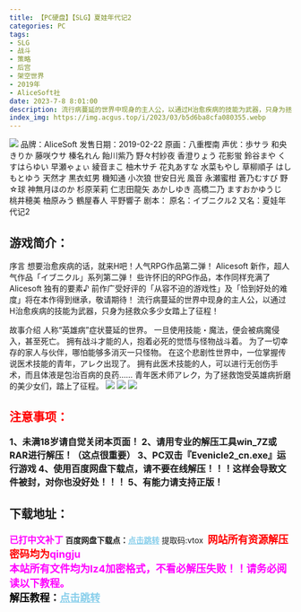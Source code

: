 ```yaml
---
title: 【PC硬盘】【SLG】夏娃年代记2
categories: PC
tags:
- SLG
- 战斗
- 策略
- 后宫
- 架空世界
- 2019年
- AliceSoft社
date: 2023-7-8 8:01:00
description: 流行病蔓延的世界中现身的主人公，以通过H治愈疾病的技能为武器，只身为拯救众多少女踏上了征程！
index_img: https://img.acgus.top/i/2023/03/b5d6ba8cfa080355.webp
---
```

![](https://img.acgus.top/i/2023/03/b5d6ba8cfa080355.webp)
品牌：AliceSoft
发售日期：2019-02-22
原画：八重樫南
声优：歩サラ 和央きりか 藤咲ウサ 榛名れん 飴川紫乃 野々村紗夜 香澄りょう 花影蛍 鈴谷まや くすはらゆい 早瀬ゃょぃ 綾音まこ 柚木サチ 花丸あすな 水菜もやし 草柳順子 はしもとゆう 天然才 黒衣虹男 機知通 小次狼 世安日光 風音 永瀬蜜柑 蒼乃むすび 野☆球 神無月ほのか 杉原茉莉 仁志田龍矢 あかしゆき 高橋二乃 ますおかゆうじ 桃井穂美 柚原みう 鶴屋春人 平野響子
剧本：
原名：イブニクル2
又名：夏娃年代记2

## 游戏简介：
序言
想要治愈疾病的话，就来H吧！人气RPG作品第二弹！
Alicesoft 新作，超人气作品「イブニクル」系列第二弹！
些许怀旧的RPG作品，本作同样充满了Alicesoft 独有的要素♪
前作广受好评的「从容不迫的游戏性」及「恰到好处的难度」将在本作得到继承，敬请期待！
流行病蔓延的世界中现身的主人公，以通过H治愈疾病的技能为武器，只身为拯救众多少女踏上了征程！

故事介绍
人称“英雄病”症状蔓延的世界。
一旦使用技能・魔法，便会被病魔侵入，甚至死亡。
拥有战斗才能的人，抱着必死的觉悟与怪物战斗着。
为了一切幸存的家人与伙伴，哪怕能够多消灭一只怪物。
在这个悲剧性世界中，一位掌握传说医术技能的青年，アレク出现了。
拥有此医术技能的人，可以进行无创伤手术，而且体液是包治百病的良药……
青年医术师アレク，为了拯救饱受英雄病折磨的美少女们，踏上了征程。
![](https://img.acgus.top/i/2023/03/8fdb05c210080405.webp)
![](https://img.acgus.top/i/2023/03/a4b8fdb5c5080401.webp)
![](https://img.acgus.top/i/2023/03/b61913ef71080358.webp)





## <font color=#FF0000 >注意事项：</font>
<font size=3><b>1、未满18岁请自觉关闭本页面！
2、请用专业的解压工具win_7Z或RAR进行解压！（这点很重要）
3、PC双击『Evenicle2_cn.exe』运行游戏
4、使用百度网盘下载点，请不要在线解压！！！这样会导致文件被封，对你也没好处！！！
5、有能力请支持正版！</b></font>

## 下载地址：
<font color=#FF00FF size=3><b>已打中文补丁</b></font>
<b>百度网盘下载点：</b><a href="https://pan.baidu.com/s/1CdN_sbTtBpOHN0BuhVhZ5Q?pwd=vtox" style="color: #87CEEB;"><b>点击跳转</b></a> 提取码:vtox
<a style="padding: 0" href="https://post.qingju.org/AD/"><img style="max-width:100%" src="https://img.acgus.top/i/2024/07/478f689b8021d8d499ab43d21acf137a.gif" alt=""></a>
<b><font color=#FF0000 size=4>网站所有资源解压密码均为</b></font><b><font color=#FF00FF size=4>qingju</font><font color=#FF0000 ></font></b><br><b><font color=#FF00FF size=4>本站所有文件均为lz4加密格式，不看必解压失败！！请务必阅读以下教程。</b></font><br><b><font color=#000 size=4>解压教程：</b><a href="https://post.qingju.org/tutorial/000/" style="color: #87CEEB;"><b>点击跳转</b></a>